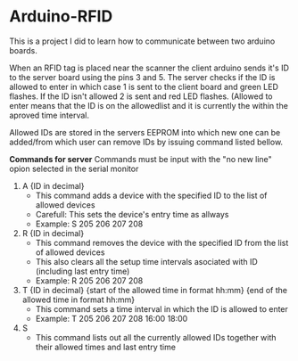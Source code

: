 # Arduino-RFID

This is a project I did to learn how to communicate between two arduino boards.

When an RFID tag is placed near the scanner the client arduino sends it's ID to the server board using the pins 3 and 5. The server checks if the ID is allowed to enter in which case 1 is sent to the client board and green LED flashes. If the ID isn't allowed 2 is sent and red LED flashes. (Allowed to enter means that the ID is on the allowedlist and it is currently the within the aproved time interval.

Allowed IDs are stored in the servers EEPROM into which new one can be added/from which user can remove IDs by issuing command listed bellow.

**Commands for server**
Commands must be input with the "no new line" opion selected in the serial monitor
 1. A {ID in decimal}
	- This command adds a device with the specified ID to the list of allowed devices
	- Carefull: This sets the device's entry time as allways
	- Example: S 205 206 207 208
 2. R {ID in decimal}
	- This command removes the device with the specified ID from the list of allowed devices
	- This also clears all the setup time intervals asociated with ID (including last entry time)
	- Example: R 205 206 207 208
 3. T {ID in decimal} {start of the allowed time in format hh:mm} {end of the allowed time in format hh:mm}
	- This command sets a time interval in which the ID is allowed to enter
	- Example: T 205 206 207 208 16:00 18:00
 4. S
	- This command lists out all the currently allowed IDs together with their allowed times and last entry time
